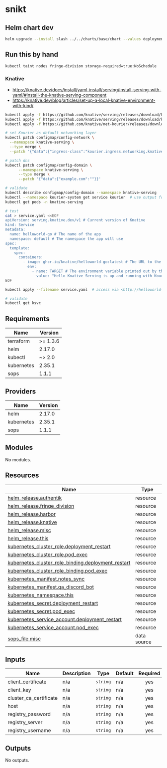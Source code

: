 # snikt

## Helm chart dev

```bash
helm upgrade --install slash ../../charts/base/chart --values deployments/tools/slash.yaml --namespace tools
```

## Run this by hand

```bash
kubectl taint nodes fringe-division storage-required=true:NoSchedule
```

### Knative

- <https://knative.dev/docs/install/yaml-install/serving/install-serving-with-yaml/#install-the-knative-serving-component>
- <https://knative.dev/blog/articles/set-up-a-local-knative-environment-with-kind/>

```bash
kubectl apply -f https://github.com/knative/serving/releases/download/knative-v1.16.0/serving-crds.yaml
kubectl apply -f https://github.com/knative/serving/releases/download/knative-v1.16.0/serving-core.yaml
kubectl apply -f https://github.com/knative/net-kourier/releases/download/knative-v1.16.0/kourier.yaml

# set Kourier as default networking layer
kubectl patch configmap/config-network \
  --namespace knative-serving \
  --type merge \
  --patch '{"data":{"ingress-class":"kourier.ingress.networking.knative.dev"}}'

# patch dns
kubectl patch configmap/config-domain \
      --namespace knative-serving \
      --type merge \
      --patch '{"data":{"example.com":""}}'

# validate
kubectl describe configmap/config-domain --namespace knative-serving
kubectl --namespace kourier-system get service kourier  # use output for reverse-proxy port later
kubectl get pods -n knative-serving

# test
cat > service.yaml <<EOF
apiVersion: serving.knative.dev/v1 # Current version of Knative
kind: Service
metadata:
  name: helloworld-go # The name of the app
  namespace: default # The namespace the app will use
spec:
  template:
    spec:
      containers:
        - image: ghcr.io/knative/helloworld-go:latest # The URL to the image of the app
          env:
            - name: TARGET # The environment variable printed out by the sample app
              value: "Hello Knative Serving is up and running with Kourier!!"
EOF

kubectl apply --filename service.yaml  # access via <http://helloworld-go.default.192.168.1.36.sslip.io:31080>, port is from Kourier HTTP NodePort

# validate
kubectl get ksvc
```

<!-- BEGIN_TF_DOCS -->
## Requirements

| Name | Version |
|------|---------|
| terraform | >= 1.3.6 |
| helm | 2.17.0 |
| kubectl | ~> 2.0 |
| kubernetes | 2.35.1 |
| sops | 1.1.1 |

## Providers

| Name | Version |
|------|---------|
| helm | 2.17.0 |
| kubernetes | 2.35.1 |
| sops | 1.1.1 |

## Modules

No modules.

## Resources

| Name | Type |
|------|------|
| [helm_release.authentik](https://registry.terraform.io/providers/hashicorp/helm/2.17.0/docs/resources/release) | resource |
| [helm_release.fringe_division](https://registry.terraform.io/providers/hashicorp/helm/2.17.0/docs/resources/release) | resource |
| [helm_release.harbor](https://registry.terraform.io/providers/hashicorp/helm/2.17.0/docs/resources/release) | resource |
| [helm_release.knative](https://registry.terraform.io/providers/hashicorp/helm/2.17.0/docs/resources/release) | resource |
| [helm_release.misc](https://registry.terraform.io/providers/hashicorp/helm/2.17.0/docs/resources/release) | resource |
| [helm_release.this](https://registry.terraform.io/providers/hashicorp/helm/2.17.0/docs/resources/release) | resource |
| [kubernetes_cluster_role.deployment_restart](https://registry.terraform.io/providers/hashicorp/kubernetes/2.35.1/docs/resources/cluster_role) | resource |
| [kubernetes_cluster_role.pod_exec](https://registry.terraform.io/providers/hashicorp/kubernetes/2.35.1/docs/resources/cluster_role) | resource |
| [kubernetes_cluster_role_binding.deployment_restart](https://registry.terraform.io/providers/hashicorp/kubernetes/2.35.1/docs/resources/cluster_role_binding) | resource |
| [kubernetes_cluster_role_binding.pod_exec](https://registry.terraform.io/providers/hashicorp/kubernetes/2.35.1/docs/resources/cluster_role_binding) | resource |
| [kubernetes_manifest.notes_sync](https://registry.terraform.io/providers/hashicorp/kubernetes/2.35.1/docs/resources/manifest) | resource |
| [kubernetes_manifest.qa_discord_bot](https://registry.terraform.io/providers/hashicorp/kubernetes/2.35.1/docs/resources/manifest) | resource |
| [kubernetes_namespace.this](https://registry.terraform.io/providers/hashicorp/kubernetes/2.35.1/docs/resources/namespace) | resource |
| [kubernetes_secret.deployment_restart](https://registry.terraform.io/providers/hashicorp/kubernetes/2.35.1/docs/resources/secret) | resource |
| [kubernetes_secret.pod_exec](https://registry.terraform.io/providers/hashicorp/kubernetes/2.35.1/docs/resources/secret) | resource |
| [kubernetes_service_account.deployment_restart](https://registry.terraform.io/providers/hashicorp/kubernetes/2.35.1/docs/resources/service_account) | resource |
| [kubernetes_service_account.pod_exec](https://registry.terraform.io/providers/hashicorp/kubernetes/2.35.1/docs/resources/service_account) | resource |
| [sops_file.misc](https://registry.terraform.io/providers/carlpett/sops/1.1.1/docs/data-sources/file) | data source |

## Inputs

| Name | Description | Type | Default | Required |
|------|-------------|------|---------|:--------:|
| client\_certificate | n/a | `string` | n/a | yes |
| client\_key | n/a | `string` | n/a | yes |
| cluster\_ca\_certificate | n/a | `string` | n/a | yes |
| host | n/a | `string` | n/a | yes |
| registry\_password | n/a | `string` | n/a | yes |
| registry\_server | n/a | `string` | n/a | yes |
| registry\_username | n/a | `string` | n/a | yes |

## Outputs

No outputs.
<!-- END_TF_DOCS -->
